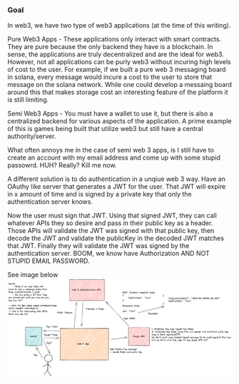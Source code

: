 ### Goal ###
In web3, we have two type of web3 applications (at the time of this writing).

Pure Web3 Apps - These applications only interact with smart contracts. They are pure because the only backend they have is a blockchain. In sense, the applications are truly decentralized and are the ideal for web3. However, not all applications can be purly web3 without incuring high levels of cost to the user. For example, if we built a pure web 3 messaging board in solana, every message would incure a cost to the user to store that message on the solana network. While one could develop a messaing board around this that makes storage cost an interesting feature of the platform it is still limiting.

Semi Web3 Apps - You must have a wallet to use it, but there is also a centralized backend for various aspects of the application. A prime example of this is games being built that utilize web3 but still have a central authority/server.

What often annoys me in the case of semi web 3 apps, is I still have to create an account with my email address and come up with some stupid passowrd. HUH? Really? Kill me now.

A different solution is to do authentication in a unqiue web 3 way. Have an OAuthy like server that generates a JWT for the user. That JWT will expire in x amount of time and is signed by a private key that only the authentication server knows.

Now the user must sign that JWT. Using that signed JWT, they can call whatever APIs they so desire and pass in their public key as a header. Those APIs will validate the JWT was signed with that public key, then decode the JWT and validate the publicKey in the decoded JWT matches that JWT. Finally they will validate the JWT was signed by the authentication server. BOOM, we know have Authorization AND NOT STUPID EMAIL PASSWORD.

See image below
<img src="./images/Basics.png">